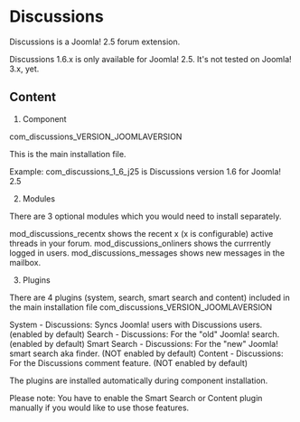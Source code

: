 Discussions
===========

Discussions is a Joomla! 2.5 forum extension.

Discussions 1.6.x is only available for Joomla! 2.5. It's not tested on Joomla! 3.x, yet.


Content
----------------------

1. Component

com_discussions_VERSION_JOOMLAVERSION

This is the main installation file.

Example: com_discussions_1_6_j25 is Discussions version 1.6 for Joomla! 2.5


2. Modules

There are 3 optional modules which you would need to install separately.

mod_discussions_recentx shows the recent x (x is configurable) active threads in your forum.
mod_discussions_onliners shows the currrently logged in users.
mod_discussions_messages shows new messages in the mailbox.


3. Plugins

There are 4 plugins (system, search, smart search and content) included in the main installation file com_discussions_VERSION_JOOMLAVERSION

System - Discussions: Syncs Joomla! users with Discussions users. (enabled by default)
Search - Discussions: For the "old" Joomla! search. (enabled by default)
Smart Search - Discussions: For the "new" Joomla! smart search aka finder. (NOT enabled by default)
Content - Discussions: For the Discussions comment feature. (NOT enabled by default)

The plugins are installed automatically during component installation.

Please note: You have to enable the Smart Search or Content plugin manually if you would like to use those features.



